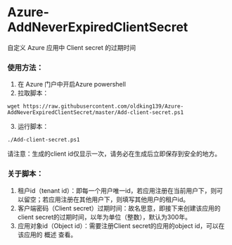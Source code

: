 # Azure-AddNeverExpiredClientSecret
自定义 Azure 应用中 Client secret 的过期时间

### 使用方法：
1) 在 Azure 门户中开启Azure powershell
2) 拉取脚本：
```
wget https://raw.githubusercontent.com/oldking139/Azure-AddNeverExpiredClientSecret/master/Add-client-secret.ps1
```
3) 运行脚本：
```
./Add-client-secret.ps1
```
请注意：生成的client id仅显示一次，请务必在生成后立即保存到安全的地方。

### 关于脚本：
1) 租户id（tenant id）：即每一个用户唯一id，若应用注册在当前用户下，则可以留空；若应用注册在其他用户下，则填写其他用户的租户id。
2) 客户端密码（Client secret）过期时间：故名思意，即接下来创建该应用的client secret的过期时间，以年为单位（整数），默认为300年。
3) 应用对象id（Object id）：需要注册Client secret的应用的object id，可以在该应用的 概述 查看。

